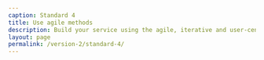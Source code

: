 ```yaml
---
caption: Standard 4
title: Use agile methods
description: Build your service using the agile, iterative and user-centred methods set out in the manual.
layout: page
permalink: /version-2/standard-4/
---
```

